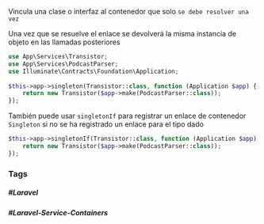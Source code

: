 Vincula una clase o interfaz  al contenedor que solo `se debe resolver una vez`

Una vez que se resuelve el enlace se devolverá la misma instancia de objeto en las llamadas posteriores

```php
use App\Services\Transistor;
use App\Services\PodcastParser;
use Illuminate\Contracts\Foundation\Application;
 
$this->app->singleton(Transistor::class, function (Application $app) {
    return new Transistor($app->make(PodcastParser::class));
});
```

También puede usar `singletonIf` para registrar un enlace de contenedor `Singleton` si no se ha registrado un enlace para el tipo dado

```php
$this->app->singletonIf(Transistor::class, function (Application $app) {
    return new Transistor($app->make(PodcastParser::class));
});
```
### Tags
##### #Laravel 
##### #Laravel-Service-Containers